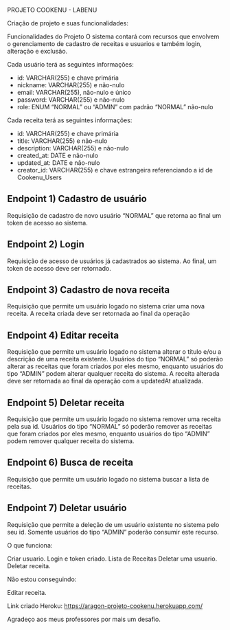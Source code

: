 PROJETO COOKENU - LABENU

Criação de projeto e suas funcionalidades:


Funcionalidades do Projeto
O sistema contará com recursos que envolvem o gerenciamento de cadastro de receitas e usuarios e também login, alteração e exclusão.

Cada usuário terá as seguintes informações:

- id: VARCHAR(255) e chave primária
- nickname: VARCHAR(255) e não-nulo
- email: VARCHAR(255), não-nulo e único
- password: VARCHAR(255) e não-nulo
- role: ENUM “NORMAL” ou “ADMIN” com padrão “NORMAL” não-nulo

Cada receita  terá as seguintes informações:

- id: VARCHAR(255) e chave primária
- title: VARCHAR(255) e não-nulo
- description: VARCHAR(255) e não-nulo
- created_at: DATE e não-nulo
- updated_at: DATE e não-nulo
- creator_id: VARCHAR(255) e chave estrangeira referenciando a id de Cookenu_Users



## Endpoint 1) Cadastro de usuário

Requisição de cadastro de novo usuário “NORMAL” que retorna ao final um token de acesso ao sistema.


## Endpoint 2) Login

Requisição de acesso de usuários já cadastrados ao sistema. Ao final, um token de acesso deve ser retornado.

## Endpoint 3) Cadastro de nova receita

Requisição que permite um usuário logado no sistema criar uma nova receita. A receita criada deve ser retornada ao final da operação

## Endpoint 4) Editar receita

Requisição que permite um usuário logado no sistema alterar o título e/ou a descrição de uma receita existente. Usuários do tipo “NORMAL” só poderão alterar as receitas que foram criados por eles mesmo, enquanto usuários do tipo “ADMIN” podem alterar qualquer receita do sistema. A receita alterada deve ser retornada ao final da operação com a updatedAt atualizada.

## Endpoint 5) Deletar receita

Requisição que permite um usuário logado no sistema remover uma receita pela sua id. Usuários do tipo “NORMAL” só poderão remover as receitas que foram criados por eles mesmo, enquanto usuários do tipo “ADMIN” podem remover qualquer receita do sistema.

## Endpoint 6) Busca de receita

Requisição que permite um usuário logado no sistema buscar a lista de receitas.

## Endpoint 7) Deletar usuário

Requisição que permite a deleção de um usuário existente no sistema pelo seu id. Somente usuários do tipo “ADMIN” poderão consumir este recurso.




O que funciona:

Criar usuario.
Login e token criado.
Lista de Receitas 
Deletar uma usuario.
Deletar receita.

Não estou conseguindo:

Editar receita.



Link criado Heroku: https://aragon-projeto-cookenu.herokuapp.com/





Agradeço aos meus professores por mais um desafio.